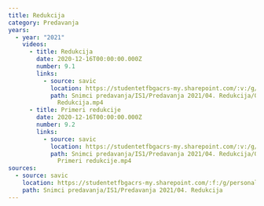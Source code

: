 ```yaml
---
title: Redukcija
category: Predavanja
years:
  - year: "2021"
    videos:
      - title: Redukcija
        date: 2020-12-16T00:00:00.000Z
        number: 9.1
        links:
          - source: savic
            location: https://studentetfbgacrs-my.sharepoint.com/:v:/g/personal/sa190595d_student_etf_bg_ac_rs/EWhKQZS12XNAqHxC4i786WcBEusqmvMFB7IKl9zgPzUtWQ
            path: Snimci predavanja/IS1/Predavanja 2021/04. Redukcija/09.01 - 2020-12-16 -
              Redukcija.mp4
      - title: Primeri redukcije
        date: 2020-12-16T00:00:00.000Z
        number: 9.2
        links:
          - source: savic
            location: https://studentetfbgacrs-my.sharepoint.com/:v:/g/personal/sa190595d_student_etf_bg_ac_rs/ERgOCuhcEyNDi5xZ8S70S6EBExkVXcIV4DvSq6SkK6w16A
            path: Snimci predavanja/IS1/Predavanja 2021/04. Redukcija/09.02 - 2020-12-16 -
              Primeri redukcije.mp4
sources:
  - source: savic
    location: https://studentetfbgacrs-my.sharepoint.com/:f:/g/personal/sa190595d_student_etf_bg_ac_rs/EtH0pc-t3tVApaOlk9fmopUBo561GQ3YHnUv8pbz4PzCkw
    path: Snimci predavanja/IS1/Predavanja 2021/04. Redukcija
---
```



